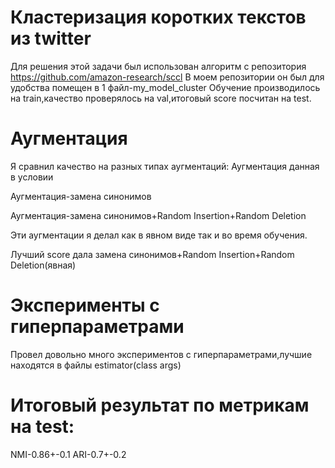 # Кластеризация коротких текстов из twitter
Для решения этой задачи был использован алгоритм с репозитория https://github.com/amazon-research/sccl
В моем репозитории он был для удобства помещен в 1 файл-my_model_cluster
Обучение производилось на train,качество проверялось на val,итоговый score посчитан на test.
# Аугментация
Я сравнил качество на разных типах аугментаций:
  Аугментация данная в условии
  
  Аугментация-замена синонимов
  
  Аугментация-замена синонимов+Random Insertion+Random Deletion
  
  Эти аугментации я делал как в явном виде так и во время обучения.
  
  Лучший score дала замена синонимов+Random Insertion+Random Deletion(явная)
# Эксперименты с гиперпараметрами
  Провел довольно много экспериментов с гиперпараметрами,лучшие находятся в файлы estimator(class args)  
# Итоговый результат по метрикам на test:
  NMI-0.86+-0.1
  ARI-0.7+-0.2

